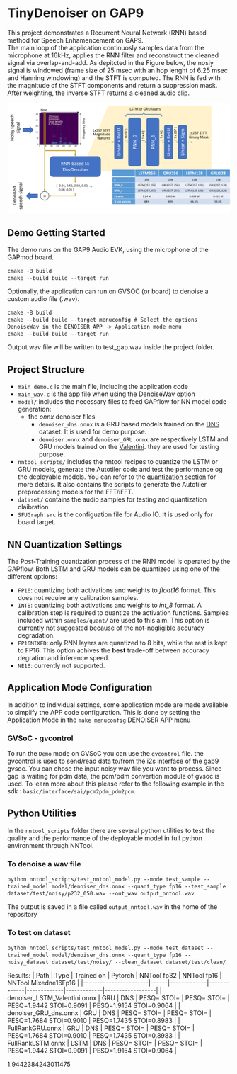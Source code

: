 # TinyDenoiser on GAP9

This project demonstrates a Recurrent Neural Network (RNN) based method for Speech Enhamencement on GAP9.  
The main loop of the application continuosly samples data from the microphone at 16kHz, applies the RNN filter and reconstruct the cleaned signal via overlap-and-add.
As depitcted in the Figure below, the nosiy signal is windowed (frame size of 25 msec with an hop lenght of 6.25 msec and Hanning windowing) and the STFT is computed. 
The RNN is fed with the magnitude of the STFT components and return a suppression mask. After weighting, the inverse STFT returns a cleaned audio clip.

![alt text](imgs/TinyDenoiser.png?raw=true "Title")

## Demo Getting Started
The demo runs on the GAP9 Audio EVK, using the microphone of the GAPmod board.
```
cmake -B build
cmake --build build --target run
```

Optionally, the application can run on GVSOC (or board) to denoise a custom audio file (.wav).
```
cmake -B build
cmake --build build --target menuconfig # Select the options DenoiseWav in the DENOISER APP -> Application mode menu
cmake --build build --target run
```
Output wav file will be written to test_gap.wav inside the project folder.

## Project Structure
* `main_demo.c` is the main file, including the application code
* `main_wav.c` is the app file when using the DenoiseWav option
* `model/` includes the necessary files to feed GAPflow for NN model code generation: 
    * the _onnx_ denoiser files
        * `denoiser_dns.onnx` is a GRU based models trained on the [DNS][dns] dataset. It is used for demo purpose.
        * `denoiser.onnx` and `denoiser_GRU.onnx` are respectively LSTM and GRU models trained on the [Valentini][valentini]. they are used for testing purpose.
* `nntool_scripts/` includes the nntool recipes to quantize the LSTM or GRU models, generate the Autotiler code and test the performance og the deployable models. You can refer to the [quantization section](#nn-quantization-settings) for more details. It also contains the scripts to generate the Autotiler preprocessing models for the FFT/iFFT.
* `dataset/` contains the audio samples for testing and quantization claibration
* `SFUGraph.src` is the configuation file for Audio IO. It is used only for board target.

## NN Quantization Settings
The Post-Training quantization process of the RNN model is operated by the GAPflow.
Both LSTM and GRU models can be quantized using one of the different options:
* `FP16`: quantizing both activations and weights to _float16_ format. This does not require any calibration samples.
* `INT8`: quantizing both activations and weights to _int\_8_ format. A calibration step is required to quantize the activation functions. Samples included within `samples/quant/` are used to this aim. This option is currently not suggested because of the not-negligible accuracy degradation.
* `FP16MIXED`: only RNN layers are quantized to 8 bits, while the rest is kept to FP16. This option achives the **best** trade-off between accuracy degration and inference speed.
* `NE16`: currently not supported. 

## Application Mode Configuration
In addition to individual settings, some application mode are made available to simplify the APP code configuration. This is done by setting the Application Mode in the `make menuconfig` DENOISER APP menu

### GVSoC - gvcontrol
To run the `Demo` mode on GVSoC you can use the `gvcontrol` file.
the gvcontrol is used to send/read data to/from the i2s interface of the gap9 gvsoc.
You can chose the input noisy wav file you want to process. Since gap is waiting for pdm data, the pcm/pdm convertion module of gvsoc is used. To learn more about this please refer to the following example in the sdk : `basic/interface/sai/pcm2pdm_pdm2pcm`.


## Python Utilities
In the `nntool_scripts` folder there are several python utilities to test the quality and the performance of the deployable model in full python environment through NNTool.

### To denoise a wav file
```
python nntool_scripts/test_nntool_model.py --mode test_sample --trained_model model/denoiser_dns.onnx --quant_type fp16 --test_sample dataset/test/noisy/p232_050.wav --out_wav output_nntool.wav
```
The output is saved in a file called `output_nntool.wav` in the home of the repository

### To test on dataset
```
python nntool_scripts/test_nntool_model.py --mode test_dataset --trained_model model/denoiser_dns.onnx --quant_type fp16 --noisy_dataset dataset/test/noisy/ --clean_dataset dataset/test/clean/
```

[dns]: https://www.microsoft.com/en-us/research/academic-program/deep-noise-suppression-challenge-interspeech-2020/
[valentini]: https://datashare.ed.ac.uk/handle/10283/2791

Results:
| Path                  | Type | Trained on  | Pytorch     | NNTool fp32 | NNTool fp16 | NNTool Mixedne16Fp16 |
|-----------------------|------|-------------|-------------|-------------|-------------|------------------|
| denoiser_LSTM_Valentini.onnx | GRU  | DNS  | PESQ= STOI= | PESQ= STOI= | PESQ=1.9442 STOI=0.9091 | PESQ=1.9154 STOI=0.9064 | 
| denoiser_GRU_dns.onnx | GRU  | DNS         | PESQ= STOI= | PESQ= STOI= | PESQ=1.7684 STOI=0.9010 | PESQ=1.7435 STOI=0.8983 | 
| FullRankGRU.onnx      | GRU  | DNS         | PESQ= STOI= | PESQ= STOI= | PESQ=1.7684 STOI=0.9010 | PESQ=1.7435 STOI=0.8983 | 
| FullRankLSTM.onnx     | LSTM | DNS         | PESQ= STOI= | PESQ= STOI= | PESQ=1.9442 STOI=0.9091 | PESQ=1.9154 STOI=0.9064 |

1.9442384243011475